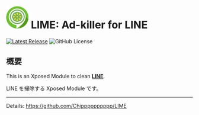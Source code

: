 # <img src="https://github.com/Chipppppppppp/LIME/blob/master/app/src/main/ic_launcher-playstore.png?raw=true" width="60px"> LIME: Ad-killer for LINE

[![Latest Release](https://img.shields.io/github/v/release/Chipppppppppp/LIME?label=latest)](https://github.com/Chipppppppppp/LIME/releases/latest)
![GitHub License](https://img.shields.io/github/license/Chipppppppppp/LIME)

## 概要

This is an Xposed Module to clean [**LINE**](https://line.me).

LINE を掃除する Xposed Module です。

---

Details: <https://github.com/Chipppppppppp/LIME>
